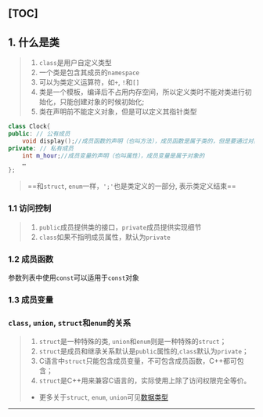 [TOC]
---
## 1. 什么是类

> 1. `class`是用户自定义类型
> 2. 一个类是包含其成员的`namespace`
> 3. 可以为类定义运算符，如`+`, `!`和`[]`
> 4. 类是一个模板，编译后不占用内存空间，所以定义类时不能对类进行初始化，只能创建对象的时候初始化;
> 5. 类在声明前不能定义对象，但是可以定义其指针类型


```cpp
class Clock{
public: // 公有成员
    void display();//成员函数的声明（也叫方法），成员函数是属于类的，但是要通过对象来调用
private: // 私有成员
    int m_hour;//成员变量的声明（也叫属性），成员变量是属于对象的
    …
};
```
> ==和`struct`, `enum`一样，`';'`也是类定义的一部分, 表示类定义结束==
### 1.1 访问控制
> 1. `public`成员提供类的接口，`private`成员提供实现细节
> 2. `class`如果不指明成员属性，默认为`private`
 


### 1.2 成员函数
参数列表中使用`const`可以适用于`const`对象

### 1.3 成员变量
### `class`, `union`, `struct`和`enum`的关系
> 1. `struct`是一种特殊的类, `union`和`enum`则是一种特殊的`struct`；
> 2. `struct`是成员和继承关系默认是`public`属性的,`class`默认为`private`；
> 3. C语言中`struct`只能包含成员变量，不可包含成员函数，C++都可包含；
> 4. `struct`是C++用来兼容C语言的，实际使用上除了访问权限完全等价。
> - 更多关于`struct`, `enum`, `union`可见[数据类型](..\2.基础\数据类型.md)
---
